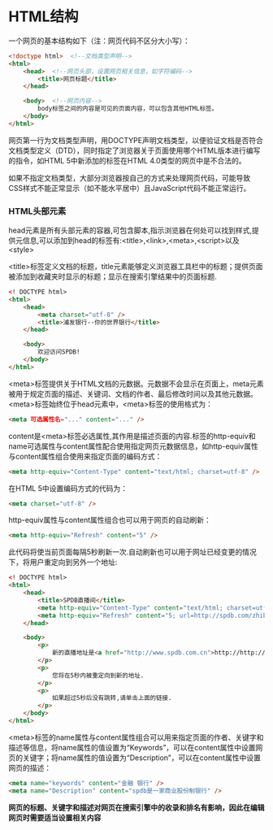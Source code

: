 # HTML结构

一个网页的基本结构如下（注：网页代码不区分大小写）：

```HTML
<!doctype html>  <!--文档类型声明-->
<html>
    <head>  <!--网页头部，设置网页相关信息，如字符编码-->
        <title>网页标题</title>
    </head>

    <body>  <!--网页内容-->
        body标签之间的内容是可见的页面内容，可以包含其他HTML标签。
    </body>
</html>
```

网页第一行为文档类型声明，用DOCTYPE声明文档类型，以便验证文档是否符合文档类型定义（DTD），同时指定了浏览器关于页面使用哪个HTML版本进行编写的指令，如HTML 5中新添加的标签在HTML 4.0类型的网页中是不合法的。

如果不指定文档类型，大部分浏览器按自己的方式来处理网页代码，可能导致CSS样式不能正常显示（如不能水平居中）且JavaScript代码不能正常运行。

### HTML头部元素

head元素是所有头部元素的容器,可包含脚本,指示浏览器在何处可以找到样式,提供元信息,可以添加到head的标签有:\<title>,\<link>,\<meta>,\<script>以及\<style>

\<title>标签定义文档的标题，title元素能够定义浏览器工具栏中的标题；提供页面被添加到收藏夹时显示的标题；显示在搜索引擎结果中的页面标题.

```HTML
<! DOCTYPE html>
<html>
    <head>
        <meta charset="utf-8" />
        <title>浦发银行--你的世界银行</title>
    </head>

    <body>
        欢迎访问SPDB!
    </body>
</html>
```

\<meta>标签提供关于HTML文档的元数据。元数据不会显示在页面上，meta元素被用于规定页面的描述、关键词、文档的作者、最后修改时间以及其他元数据。\<meta>标签始终位于head元素中，\<meta>标签的使用格式为：
  
```HTML
<meta 可选属性名="..." content="..." />
```

content是\<meta>标签必选属性,其作用是描述页面的内容.<meta>标签的http-equiv和name可选属性与content属性配合使用指定网页元数据信息，如http-equiv属性与content属性组合使用来指定页面的编码方式：
```HTML
<meta http-equiv="Content-Type" content="text/html; charset=utf-8" />
```

在HTML 5中设置编码方式的代码为：

```html
<meta charset="utf-8" />
```

http-equiv属性与content属性组合也可以用于网页的自动刷新：

```html
<meta http-equiv="Refresh" content="5" />
```
此代码将使当前页面每隔5秒刷新一次.自动刷新也可以用于网址已经变更的情况下，将用户重定向到另外一个地址:

```html
<! DOCTYPE html>
<html>
    <head>
        <title>SPDB直播间</title>
        <meta http-equiv="Content-Type" content="text/html; charset=utf-8" />
        <meta http-equiv="Refresh" content="5; url=http://spdb.com/zhibo/spdb.html" />
    </head>

    <body>
        <p>
            新的直播地址是<a href="http://www.spdb.com.cn">http://http://www.spdb.com.cn</a>
        </p>
        <p>
            您将在5秒内被重定向到新的地址.
        </p>
        <p>
            如果超过5秒后没有跳转,请单击上面的链接.
        </p>
    </body>
</html>
```

\<meta>标签的name属性与content属性组合可以用来指定页面的作者、关键字和描述等信息，将name属性的值设置为“Keywords”，可以在content属性中设置网页的关键字；将name属性的值设置为“Description”，可以在content属性中设置网页的描述：

```html
<meta name="keywords" content="金融 银行" />
<meta name="Description" content="spdb是一家商业股份制银行" />
```

**网页的标题、关键字和描述对网页在搜索引擎中的收录和排名有影响，因此在编辑网页时需要适当设置相关内容**